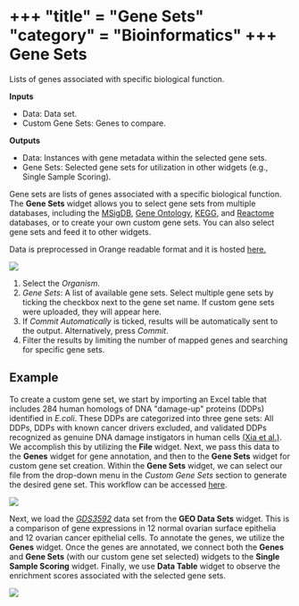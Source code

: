 +++
"title" = "Gene Sets"
"category" = "Bioinformatics"
+++
Gene Sets
=================

Lists of genes associated with specific biological function.

**Inputs**
- Data: Data set.
- Custom Gene Sets: Genes to compare.

**Outputs**
- Data: Instances with gene metadata within the selected gene sets.
- Gene Sets: Selected gene sets for utilization in other widgets (e.g., Single Sample Scoring).


Gene sets are lists of genes associated with a specific biological function. The **Gene Sets** widget allows you to select gene sets from multiple databases, including the [MSigDB](http://software.broadinstitute.org/gsea/msigdb), [Gene Ontology](http://geneontology.org/), [KEGG](https://www.genome.jp/kegg/), and [Reactome](https://reactome.org/) databases, or to create your own custom gene sets. You can also select gene sets and feed it to other widgets.

Data is preprocessed in Orange readable format and it is hosted [here.](http://download.biolab.si/datasets/bioinformatics/gene_sets/)


![](../images/gene-sets/Gene-Sets-stamped.png)

1. Select the *Organism*.
2. *Gene Sets*: A list of available gene sets. Select multiple gene sets by ticking the checkbox next to the gene set name. If custom gene sets were uploaded, they will appear here.
3. If *Commit Automatically* is ticked, results will be automatically sent to the output. Alternatively, press *Commit*.
4. Filter the results by limiting the number of mapped genes and searching for specific gene sets.

Example
-------

To create a custom gene set, we start by importing an Excel table that includes 284 human homologs of DNA "damage-up" proteins (DDPs) identified in *E.coli*. These DDPs are categorized into three gene sets: All DDPs, DDPs with known cancer drivers excluded, and validated DDPs recognized as genuine DNA damage instigators in human cells [(Xia et al.)](https://www.ncbi.nlm.nih.gov/pmc/articles/PMC6344048/). We accomplish this by utilizing the **File** widget. Next, we pass this data to the **Genes** widget for gene annotation, and then to the **Gene Sets** widget for custom gene set creation. Within the **Gene Sets** widget, we can select our file from the drop-down menu in the *Custom Gene Sets* section to generate the desired gene set. This workflow can be accessed [here](https://download.biolab.si/download/files/workflows/orange/bioinformatics_gene_sets.ows).

![](../images/gene-sets/Gene-Sets-example.png)

Next, we load the [*GDS3592*](https://pubmed.ncbi.nlm.nih.gov/20040092/) data set from the **GEO Data Sets** widget. This is a comparison of gene expressions in 12 normal ovarian surface epithelia and 12 ovarian cancer epithelial cells. To annotate the genes, we utilize the **Genes** widget. Once the genes are annotated, we connect both the **Genes** and **Gene Sets** (with our custom gene set selected) widgets to the **Single Sample Scoring** widget. Finally, we use **Data Table** widget to observe the enrichment scores associated with the selected gene sets.

![](../images/gene-sets/Gene-Sets-example2.png)


